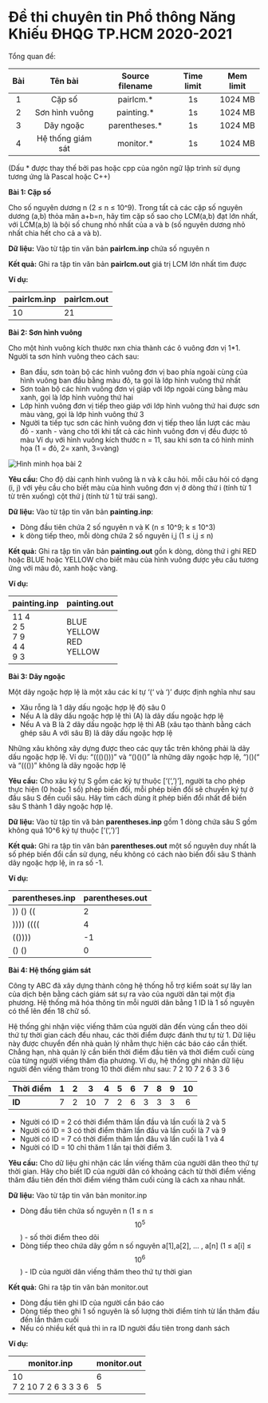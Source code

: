 # Đề thi chuyên tin Phổ thông Năng Khiếu ĐHQG TP.HCM 2020-2021

Tổng quan đề:

| Bài |      Tên bài      | Source filename | Time limit | Mem limit |
|:---:|:-----------------:|:---------------:|:----------:|:---------:|
|  1  | Cặp số            | pairlcm.*       |     1s     |  1024 MB  |
|  2  | Sơn hình vuông    | painting.*      |     1s     |  1024 MB  |
|  3  | Dãy ngoặc         | parentheses.*   |     1s     |  1024 MB  |
|  4  | Hệ thống giám sát | monitor.*       |     1s     |  1024 MB  |

(Dấu * được thay thế bởi pas hoặc cpp của ngôn ngữ lập trình sử dụng tương ứng là Pascal hoặc C++)

**Bài 1: Cặp số**

Cho số nguyên dương n (2 ≤ n ≤ 10^9). Trong tất cả các cặp số nguyên dương (a,b) thỏa mãn a+b=n, hãy tìm cặp số sao cho LCM(a,b) đạt lớn nhất, với LCM(a,b) là bội số chung nhỏ nhất của a và b (số nguyên dương nhỏ nhất chia hết cho cả a và b).

**Dữ liệu:** Vào từ tập tin văn bản **pairlcm.inp** chứa số nguyên n

**Kết quả:** Ghi ra tập tin văn bản **pairlcm.out** giá trị LCM lớn nhất tìm được

**Ví dụ:**

| pairlcm.inp | pairlcm.out|
| --- | --- |
|  10   |  21   |

**Bài 2: Sơn hình vuông**

Cho một hình vuông kích thước nxn chia thành các ô vuông đơn vị 1*1. Người ta sơn hình vuông theo cách sau:
- Ban đầu, sơn toàn bộ các hình vuông đơn vị bao phía ngoài cùng của hình vuông ban đầu bằng màu đỏ, ta gọi là lớp hình vuông thứ nhất
- Sơn toàn bộ các hình vuông đơn vị giáp với lớp ngoài cùng bằng màu xanh, gọi là lớp hình vuông thứ hai
- Lớp hình vuông đơn vị tiếp theo giáp với lớp hình vuông thứ hai được sơn màu vàng, gọi là lớp hình vuông thứ 3
- Người ta tiếp tục sơn các hình vuông đơn vị tiếp theo lần lượt các màu đỏ - xanh - vàng cho tới khi tất cả các hình vuông đơn vị đều được tô màu
Ví dụ với hình vuông kích thước n = 11, sau khi sơn ta có hình minh họa
(1 = đỏ, 2= xanh, 3=vàng)

![Hình minh họa bài 2](https://i.imgur.com/CbruxKS.png)

**Yêu cầu:** Cho độ dài cạnh hình vuông là n và k câu hỏi. mỗi câu hỏi có dạng (i, j) với yêu cầu cho biết màu của hình vuông đơn vị ở dòng thứ i (tính từ 1 từ trên xuống) cột thứ j (tính từ 1 từ trái sang).

**Dữ liệu:** Vào từ tập tin văn bản **painting.inp**:

- Dòng đầu tiên chứa 2 số nguyên n và K (n ≤ 10^9; k ≤ 10^3)
- k dòng tiếp theo, mỗi dòng chứa 2 số nguyên i,j (1 ≤ i,j ≤ n)

**Kết quả:** Ghi ra tập tin văn bản **painting.out** gồn k dòng, dòng thứ i ghi RED hoặc BLUE hoặc YELLOW cho biết màu của hình vuông được yêu cầu tương ứng với màu đỏ, xanh hoặc vàng.

**Ví dụ:**

| painting.inp                             | painting.out                                |
| :--------------------------------------- | :------------------------------------------ |
| 11 4<br />2 5<br />7 9<br />4 4<br />9 3 | BLUE<br />YELLOW<br />RED<br />YELLOW<br /> |

**Bài 3: Dãy ngoặc**

Một dãy ngoặc hợp lệ là một xâu các kí tự ‘(‘ và ‘)’ được định nghĩa như sau

- Xâu rỗng là 1 dãy dấu ngoặc hợp lệ độ sâu 0
- Nếu A là dãy dấu ngoặc hợp lệ thì (A) là dãy dấu ngoặc hợp lệ
- Nếu A và B là 2 dãy dấu ngoặc hợp lệ thì AB (xâu tạo thành bằng cách ghép sâu A với sâu B) lã dãy dấu ngoặc hợp lệ

Những xâu không xây dựng được theo các quy tắc trên không phải là dãy dấu ngoặc hợp lệ. Ví dụ: “((()()))” và “()()()” là những dãy ngoặc hợp lệ, “)()(“ và “((())” không là dãy ngoặc hợp lệ

**Yêu cầu:** Cho xâu ký tự S gồm các ký tự thuộc [‘(‘,’)’], người ta cho phép thực hiện (0 hoặc 1 số) phép biến đổi, mỗi phép biến đổi sẽ chuyển ký tự ở đầu sâu S đến cuối sâu. Hãy tìm cách dùng ít phép biến đổi nhất để biến sâu S thành 1 dãy ngoặc hợp lệ.

**Dữ liệu:** Vào từ tập tin vă bản **parentheses.inp** gồm 1 dòng chứa sâu S gồm không quá 10^6 ký tự thuộc [‘(‘,’)’]

**Kết quả:** Ghi ra tập tin văn bản **parentheses.out** một số nguyên duy nhất là số phép biến đổi cần sử dụng, nếu không có cách nào biến đổi sâu S thành dãy ngoặc hợp lệ, in ra số -1.

**Ví dụ:**

| parentheses.inp | parentheses.out |
| --------------- | --------------- |
| )) () ((        | 2               |
| )))) ((((       | 4               |
| (())))          | -1              |
| () ()           | 0               |



**Bài 4: Hệ thống giám sát**

Công ty ABC đã xây dựng thành công hệ thống hỗ trợ kiểm soát sự lây lan của dịch bện bằng cách giám sát sự ra vào của người dân tại một địa phương. Hệ thống mã hóa thông tin mỗi người dân bằng 1 ID là 1 số nguyên có thể lên đến 18 chữ số.

Hệ thống ghi nhận việc viếng thăm của người dân đến vùng cần theo dõi thứ tự thời gian cách đều nhau, các thời điểm được đánh thư tự từ 1. Dữ liệu này được chuyển đến nhà quản lý nhằm thực hiện các báo cáo cần thiết. Chẳng hạn, nhà quản lý cần biến thời điểm đầu tiên và thời điểm cuối cùng của từng người viếng thăm địa phương. Ví dụ, hệ thống ghi nhận dữ liệu người đến viếng thăm trong 10 thời điểm như sau: 7 2 10 7 2 6 3 3 6

| Thời điểm |  1   |  2   |  3   |  4   |  5   |  6   |  7   |  8   |  9   |  10  |
| --------- | :--: | :--: | :--: | :--: | :--: | :--: | :--: | :--: | :--: | :--: |
| **ID**    |  7   |  2   |  10  |  7   |  2   |  6   |  3   |  3   |  3   |  6   |

- Người có ID = 2 có thời điểm thăm lần đầu và lần cuối là 2 và 5
- Người có ID = 3 có thời điểm thăm lần đầu và lần cuối là 7 và 9
- Người có ID = 7 có thời điểm thăm lần đâu và lần cuối là 1 và 4
- Người có ID = 10 chỉ thăm 1 lần tại thời điểm 3.

**Yêu cầu:** Cho dữ liệu ghi nhận các lần viếng thăm của người dân theo thứ tự thời gian. Hãy cho biết ID của người dân có khoảng cách từ thời điểm viếng thăm đầu tiên đến thời điểm viếng thăm cuối cùng là cách xa nhau nhất.

**Dữ liệu:** Vào từ tập tin văn bản monitor.inp

- Dòng đầu tiên chứa số nguyên n (1 ≤ n ≤ $$10^5$$) - số thời điểm theo dõi
- Dòng tiếp theo chứa dãy gồm n số nguyên a[1],a[2], … , a[n] (1 ≤ a[i] ≤ $$10^6$$) - ID của người dân viếng thăm theo thứ tự thời gian

**Kết quả:** Ghi ra tập tin văn bản monitor.out

- Dòng đầu tiên ghi ID của người cần báo cáo
- Dòng tiếp theo ghi 1 số nguyên là số lượng thời điểm tính từ lần thăm đầu đến lần thăm cuối
- Nếu có nhiều kết quả thì in ra ID người đầu tiên trong danh sách

**Ví dụ:**

| monitor.inp                  | monitor.out |
| ---------------------------- | ----------- |
| 10<br />7 2 10 7 2 6 3 3 3 6 | 6<br />5    |
